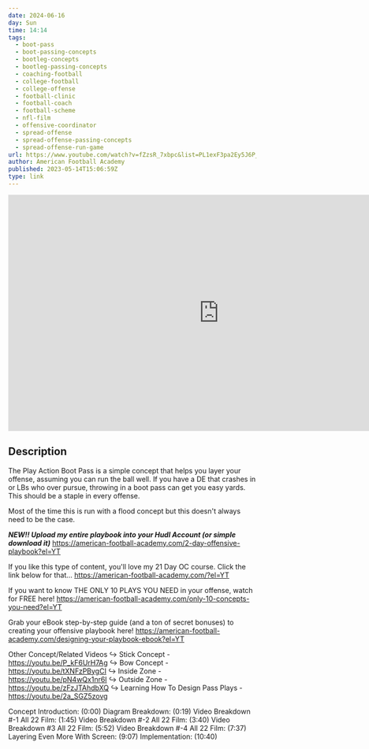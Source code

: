 ```yaml
---
date: 2024-06-16
day: Sun
time: 14:14
tags:
  - boot-pass
  - boot-passing-concepts
  - bootleg-concepts
  - bootleg-passing-concepts
  - coaching-football
  - college-football
  - college-offense
  - football-clinic
  - football-coach
  - football-scheme
  - nfl-film
  - offensive-coordinator
  - spread-offense
  - spread-offense-passing-concepts
  - spread-offense-run-game
url: https://www.youtube.com/watch?v=fZzsR_7xbpc&list=PL1exF3pa2Ey5J6P_WSMoMV_9RNdyud5df
author: American Football Academy
published: 2023-05-14T15:06:59Z
type: link
---
```


<iframe width="854" height="480" src="https://www.youtube.com/embed/fZzsR_7xbpc" frameborder="0" allowfullscreen></iframe>

## Description
The Play Action Boot Pass is a simple concept that helps you layer your offense, assuming you can run the ball well. If you have a DE that crashes in or LBs who over pursue,  throwing in a boot pass can get you easy yards. This should be a staple in every offense. 

Most of the time this is run with a flood concept but this doesn't always need to be the case. 

***NEW!! Upload my entire playbook into your Hudl Account (or simple download it)***
https://american-football-academy.com/2-day-offensive-playbook?el=YT

If you like this type of content, you'll love my 21 Day OC course. Click the link below for that...
https://american-football-academy.com/?el=YT

If you want to know THE ONLY 10 PLAYS YOU NEED in your offense, watch for FREE here!
https://american-football-academy.com/only-10-concepts-you-need?el=YT

Grab your eBook step-by-step guide (and a ton of secret bonuses) to creating your offensive playbook here!
https://american-football-academy.com/designing-your-playbook-ebook?el=YT

Other Concept/Related Videos
↪ Stick Concept - https://youtu.be/P_kF6UrH7Ag
↪ Bow Concept - https://youtu.be/tXNFzPBygCI
↪ Inside Zone -  https://youtu.be/pN4wQx1nr6I
↪ Outside Zone -  https://youtu.be/zFzJTAhdbXQ
↪ Learning How To Design Pass Plays -  https://youtu.be/2a_SGZ5zovg

Concept Introduction: (0:00)
Diagram Breakdown: (0:19)
Video Breakdown #-1  All 22 Film: (1:45)
Video Breakdown #-2  All 22 Film: (3:40)
Video Breakdown #3 All 22 Film: (5:52)
Video Breakdown #-4  All 22 Film: (7:37)
Layering Even More With Screen: (9:07)
Implementation: (10:40)